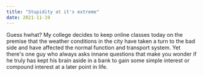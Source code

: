 ```yaml
---
title: "Stupidity at it's extreme"
date: 2021-11-19
---
```


Guess hwhat?
My college decides to keep online classes today on the premise that the weather conditions in the city have taken a turn to the bad side and have affected the normal function and transport system.
Yet there's one guy who always asks innane questions that make you wonder if he truly has kept his brain aside in a bank to gain some simple interest or compound interest at a later point in life.
